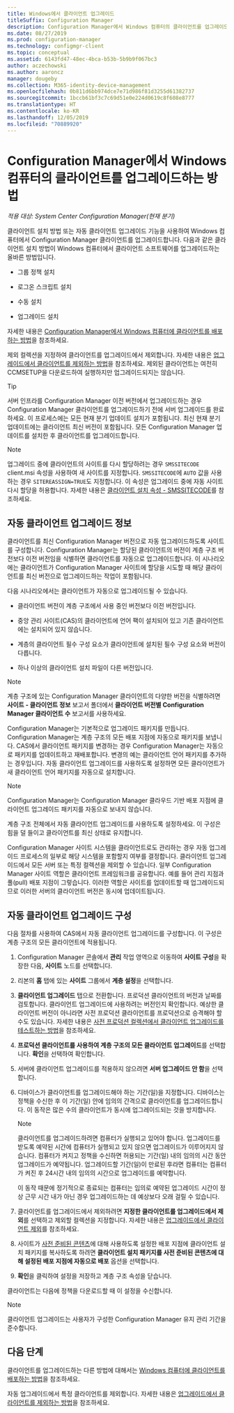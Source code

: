 ```yaml
---
title: Windows에서 클라이언트 업그레이드
titleSuffix: Configuration Manager
description: Configuration Manager에서 Windows 컴퓨터의 클라이언트를 업그레이드합니다.
ms.date: 08/27/2019
ms.prod: configuration-manager
ms.technology: configmgr-client
ms.topic: conceptual
ms.assetid: 6143fd47-48ec-4bca-b53b-5b9b9f067bc3
author: aczechowski
ms.author: aaroncz
manager: dougeby
ms.collection: M365-identity-device-management
ms.openlocfilehash: 0b811d6bb974dce7e71d986f81d3255d61382737
ms.sourcegitcommit: 1bccb61bf3c7c69d51e0e224d0619c8f608e8777
ms.translationtype: HT
ms.contentlocale: ko-KR
ms.lasthandoff: 12/05/2019
ms.locfileid: "70889920"
---
```

# <a name="how-to-upgrade-clients-for-windows-computers-in-configuration-manager"></a>Configuration Manager에서 Windows 컴퓨터의 클라이언트를 업그레이드하는 방법

*적용 대상: System Center Configuration Manager(현재 분기)*

클라이언트 설치 방법 또는 자동 클라이언트 업그레이드 기능을 사용하여 Windows 컴퓨터에서 Configuration Manager 클라이언트를 업그레이드합니다. 다음과 같은 클라이언트 설치 방법이 Windows 컴퓨터에서 클라이언트 소프트웨어를 업그레이드하는 올바른 방법입니다.  

- 그룹 정책 설치  

- 로그온 스크립트 설치  

- 수동 설치  

- 업그레이드 설치  

자세한 내용은 [Configuration Manager에서 Windows 컴퓨터에 클라이언트를 배포하는 방법](/sccm/core/clients/deploy/deploy-clients-to-windows-computers)을 참조하세요.

제외 컬렉션을 지정하여 클라이언트를 업그레이드에서 제외합니다. 자세한 내용은 [업그레이드에서 클라이언트를 제외하는 방법](/sccm/core/clients/manage/upgrade/exclude-clients-windows)을 참조하세요. 제외된 클라이언트는 여전히 CCMSETUP을 다운로드하여 실행하지만 업그레이드되지는 않습니다.

> [!TIP]  
> 서버 인프라를 Configuration Manager 이전 버전에서 업그레이드하는 경우 Configuration Manager 클라이언트를 업그레이드하기 전에 서버 업그레이드를 완료하세요. 이 프로세스에는 모든 현재 분기 업데이트 설치가 포함됩니다. 최신 현재 분기 업데이트에는 클라이언트 최신 버전이 포함됩니다. 모든 Configuration Manager 업데이트를 설치한 후 클라이언트를 업그레이드합니다.

> [!NOTE]
> 업그레이드 중에 클라이언트의 사이트를 다시 할당하려는 경우 `SMSSITECODE` client.msi 속성을 사용하여 새 사이트를 지정합니다. `SMSSITECODE`에 `AUTO` 값을 사용하는 경우 `SITEREASSIGN=TRUE`도 지정합니다. 이 속성은 업그레이드 중에 자동 사이트 다시 할당을 허용합니다. 자세한 내용은 [클라이언트 설치 속성 - SMSSITECODE](/sccm/core/clients/deploy/about-client-installation-properties#smssitecode)를 참조하세요.

## <a name="bkmk_autoupdate"></a> 자동 클라이언트 업그레이드 정보

클라이언트를 최신 Configuration Manager 버전으로 자동 업그레이드하도록 사이트를 구성합니다. Configuration Manager는 할당된 클라이언트의 버전이 계층 구조 버전보다 이전 버전임을 식별하면 클라이언트를 자동으로 업그레이드합니다. 이 시나리오에는 클라이언트가 Configuration Manager 사이트에 할당을 시도할 때 해당 클라이언트를 최신 버전으로 업그레이드하는 작업이 포함됩니다.  

다음 시나리오에서는 클라이언트가 자동으로 업그레이드될 수 있습니다.  

- 클라이언트 버전이 계층 구조에서 사용 중인 버전보다 이전 버전입니다.  

- 중앙 관리 사이트(CAS)의 클라이언트에 언어 팩이 설치되어 있고 기존 클라이언트에는 설치되어 있지 않습니다.  

- 계층의 클라이언트 필수 구성 요소가 클라이언트에 설치된 필수 구성 요소와 버전이 다릅니다.  

- 하나 이상의 클라이언트 설치 파일이 다른 버전입니다.  

> [!NOTE]  
> 계층 구조에 있는 Configuration Manager 클라이언트의 다양한 버전을 식별하려면 **사이트 - 클라이언트 정보** 보고서 폴더에서 **클라이언트 버전별 Configuration Manager 클라이언트 수** 보고서를 사용하세요.  

Configuration Manager는 기본적으로 업그레이드 패키지를 만듭니다. Configuration Manager는 계층 구조의 모든 배포 지점에 자동으로 패키지를 보냅니다. CAS에서 클라이언트 패키지를 변경하는 경우 Configuration Manager는 자동으로 패키지를 업데이트하고 재배포합니다. 변경의 예는 클라이언트 언어 패키지를 추가하는 경우입니다. 자동 클라이언트 업그레이드를 사용하도록 설정하면 모든 클라이언트가 새 클라이언트 언어 패키지를 자동으로 설치합니다.

> [!NOTE]  
> Configuration Manager는 Configuration Manager 클라우드 기반 배포 지점에 클라이언트 업그레이드 패키지를 자동으로 보내지 않습니다.  

계층 구조 전체에서 자동 클라이언트 업그레이드를 사용하도록 설정하세요. 이 구성은 힘을 덜 들이고 클라이언트를 최신 상태로 유지합니다.  

Configuration Manager 사이트 시스템을 클라이언트로도 관리하는 경우 자동 업그레이드 프로세스의 일부로 해당 시스템을 포함할지 여부를 결정합니다. 클라이언트 업그레이드에서 모든 서버 또는 특정 컬렉션을 제외할 수 있습니다. 일부 Configuration Manager 사이트 역할은 클라이언트 프레임워크를 공유합니다. 예를 들어 관리 지점과 풀(pull) 배포 지점이 그렇습니다. 이러한 역할은 사이트를 업데이트할 때 업그레이드되므로 이러한 서버의 클라이언트 버전은 동시에 업데이트됩니다.

## <a name="bkmk_configure"></a> 자동 클라이언트 업그레이드 구성

다음 절차를 사용하여 CAS에서 자동 클라이언트 업그레이드를 구성합니다. 이 구성은 계층 구조의 모든 클라이언트에 적용됩니다.  

1. Configuration Manager 콘솔에서 **관리** 작업 영역으로 이동하여 **사이트 구성**을 확장한 다음, **사이트** 노드를 선택합니다.  

1. 리본의 **홈** 탭에 있는 **사이트** 그룹에서 **계층 설정**을 선택합니다.  

1. **클라이언트 업그레이드** 탭으로 전환합니다. 프로덕션 클라이언트의 버전과 날짜를 검토합니다. 클라이언트 업그레이드에 사용하려는 버전인지 확인합니다. 예상한 클라이언트 버전이 아니라면 사전 프로덕션 클라이언트를 프로덕션으로 승격해야 할 수도 있습니다. 자세한 내용은 [사전 프로덕션 컬렉션에서 클라이언트 업그레이드를 테스트하는 방법](/sccm/core/clients/manage/upgrade/test-client-upgrades)을 참조하세요.  

1. **프로덕션 클라이언트를 사용하여 계층 구조의 모든 클라이언트 업그레이드**를 선택합니다. **확인**을 선택하여 확인합니다.  

1. 서버에 클라이언트 업그레이드를 적용하지 않으려면 **서버 업그레이드 안 함**을 선택합니다.  

1. 디바이스가 클라이언트를 업그레이드해야 하는 기간(일)을 지정합니다. 디바이스는 정책을 수신한 후 이 기간(일) 안에 임의의 간격으로 클라이언트를 업그레이드합니다. 이 동작은 많은 수의 클라이언트가 동시에 업그레이드되는 것을 방지합니다.

    > [!NOTE]
    > 클라이언트를 업그레이드하려면 컴퓨터가 실행되고 있어야 합니다. 업그레이드를 받도록 예약된 시간에 컴퓨터가 실행되고 있지 않으면 업그레이드가 이루어지지 않습니다. 컴퓨터가 켜지고 정책을 수신하면 허용되는 기간(일) 내의 임의의 시간 동안 업그레이드가 예약됩니다. 업그레이드할 기간(일)이 만료된 후라면 컴퓨터는 컴퓨터가 켜진 후 24시간 내의 임의의 시간으로 업그레이드를 예약합니다.
    >
    > 이 동작 때문에 정기적으로 종료되는 컴퓨터는 임의로 예약된 업그레이드 시간이 정상 근무 시간 내가 아닌 경우 업그레이드하는 데 예상보다 오래 걸릴 수 있습니다.

1. 클라이언트를 업그레이드에서 제외하려면 **지정한 클라이언트를 업그레이드에서 제외**를 선택하고 제외할 컬렉션을 지정합니다. 자세한 내용은 [업그레이드에서 클라이언트 제외](/sccm/core/clients/manage/upgrade/exclude-clients-windows)를 참조하세요.

1. 사이트가 [사전 준비된 콘텐츠](/sccm/core/plan-design/hierarchy/manage-network-bandwidth#BKMK_PrestagingContent)에 대해 사용하도록 설정한 배포 지점에 클라이언트 설치 패키지를 복사하도록 하려면 **클라이언트 설치 패키지를 사전 준비된 콘텐츠에 대해 설정된 배포 지점에 자동으로 배포** 옵션을 선택합니다.  

1. **확인**을 클릭하여 설정을 저장하고 계층 구조 속성을 닫습니다.

클라이언트는 다음에 정책을 다운로드할 때 이 설정을 수신합니다.

> [!NOTE]
> 클라이언트 업그레이드는 사용자가 구성한 Configuration Manager 유지 관리 기간을 준수합니다.

## <a name="next-steps"></a>다음 단계

클라이언트를 업그레이드하는 다른 방법에 대해서는 [Windows 컴퓨터에 클라이언트를 배포하는 방법](/sccm/core/clients/deploy/deploy-clients-to-windows-computers)을 참조하세요.

자동 업그레이드에서 특정 클라이언트를 제외합니다. 자세한 내용은 [업그레이드에서 클라이언트를 제외하는 방법](/sccm/core/clients/manage/upgrade/exclude-clients-windows)을 참조하세요.
